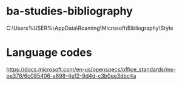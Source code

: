 # ba-studies-bibliography
C:\Users\%USER%\AppData\Roaming\Microsoft\Bibliography\Style

# Language codes
https://docs.microsoft.com/en-us/openspecs/office_standards/ms-oe376/6c085406-a698-4e12-9d4d-c3b0ee3dbc4a
